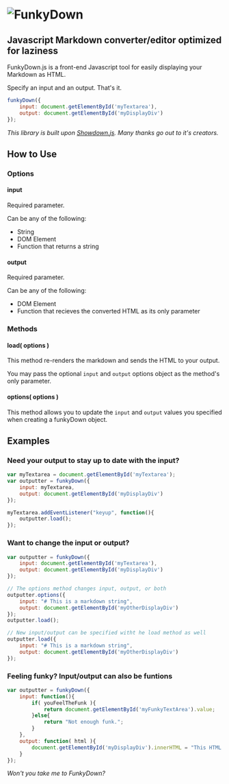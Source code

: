 # ![FunkyDown](../master/logo.png?raw=true)

## Javascript Markdown converter/editor optimized for laziness

FunkyDown.js is a front-end Javascript tool for easily displaying your Markdown as HTML.

Specify an input and an output. That's it.

```javascript
funkyDown({
	input: document.getElementById('myTextarea'),
	output: document.getElementById('myDisplayDiv')
});
```

*This library is built upon [Showdown.js](https://github.com/coreyti/showdown). Many thanks go out to it's creators.*

## How to Use

### Options

#### input

Required parameter.

Can be any of the following:
*	String
*	DOM Element
*	Function that returns a string

#### output

Required parameter.

Can be any of the following:
*	DOM Element
*	Function that recieves the converted HTML as its only parameter

### Methods

#### load( options )

This method re-renders the markdown and sends the HTML to your output.

You may pass the optional `input` and `output` options object as the method's only parameter.

#### options( options )

This method allows you to update the `input` and `output` values you specified when creating a funkyDown object.

## Examples

### Need your output to stay up to date with the input?

```javascript
var myTextarea = document.getElementById('myTextarea');
var outputter = funkyDown({
	input: myTextarea,
	output: document.getElementById('myDisplayDiv')
});

myTextarea.addEventListener("keyup", function(){
	outputter.load();
});
```

### Want to change the input or output?

```javascript
var outputter = funkyDown({
	input: document.getElementById('myTextarea'),
	output: document.getElementById('myDisplayDiv')
});

// The options method changes input, output, or both
outputter.options({
	input: "# This is a markdown string",
	output: document.getElementById('myOtherDisplayDiv')
});
outputter.load();

// New input/output can be specified witht he load method as well
outputter.load({
	input: "# This is a markdown string",
	output: document.getElementById('myOtherDisplayDiv')
});
```

### Feeling funky? Input/output can also be funtions

```javascript
var outputter = funkyDown({
	input: function(){
		if( youFeelTheFunk ){
			return document.getElementById('myFunkyTextArea').value;
		}else{
			return "Not enough funk.";
		}
	},
	output: function( html ){
		document.getElementById('myDisplayDiv').innerHTML = "This HTML rendered using funkyDown.js: " + html;
	}
});
```


*Won't you take me to FunkyDown?*